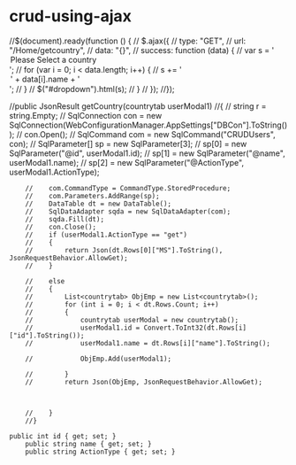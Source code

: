 # crud-using-ajax
//$(document).ready(function () {
//    $.ajax({
//        type: "GET",
//        url: "/Home/getcountry",
//        data: "{}",
//        success: function (data) {
//            var s = '<option value="-1">Please Select a country</option>';
//            for (var i = 0; i < data.length; i++) {
//                s += '<option value="' + data[i].id+ '">' + data[i].name + '</option>';
//            }
//            $("#dropdown").html(s);
//        }
//    });
//});  



//public JsonResult getCountry(countrytab userModal1)
        //{
        //    string r = string.Empty;
        //    SqlConnection con = new SqlConnection(WebConfigurationManager.AppSettings["DBCon"].ToString());
        //    con.Open();
        //    SqlCommand com = new SqlCommand("CRUDUsers", con);
        //    SqlParameter[] sp = new SqlParameter[3];
        //    sp[0] = new SqlParameter("@id", userModal1.id);
        //    sp[1] = new SqlParameter("@name", userModal1.name);
        //    sp[2] = new SqlParameter("@ActionType", userModal1.ActionType);


        //    com.CommandType = CommandType.StoredProcedure;
        //    com.Parameters.AddRange(sp);
        //    DataTable dt = new DataTable();
        //    SqlDataAdapter sqda = new SqlDataAdapter(com);
        //    sqda.Fill(dt);
        //    con.Close();
        //    if (userModal1.ActionType == "get")
        //    {
        //        return Json(dt.Rows[0]["MS"].ToString(), JsonRequestBehavior.AllowGet);
        //    }

        //    else
        //    {
        //        List<countrytab> ObjEmp = new List<countrytab>();
        //        for (int i = 0; i < dt.Rows.Count; i++)
        //        {
        //            countrytab userModal = new countrytab();
        //            userModal1.id = Convert.ToInt32(dt.Rows[i]["id"].ToString());
        //            userModal1.name = dt.Rows[i]["name"].ToString();

        //            ObjEmp.Add(userModal1);
                   
        //        }
        //        return Json(ObjEmp, JsonRequestBehavior.AllowGet);



        //    }
        //}

    public int id { get; set; }
        public string name { get; set; }
        public string ActionType { get; set; }


